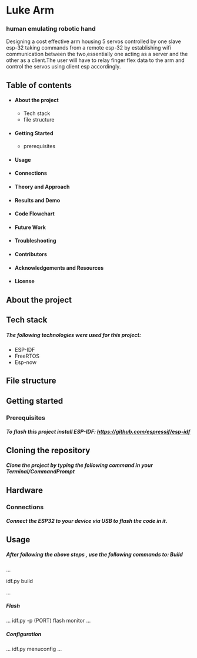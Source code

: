 
# Luke Arm

### human emulating robotic hand

Designing a cost effective arm housing 5 servos controlled by one slave esp-32 taking commands from a remote esp-32 by establishing wifi communication between the two,essentially one acting as a server and the other as a client.The user will have to relay finger flex data to the arm and control the servos using client esp accordingly.

## Table of contents
- #### About the project
  - Tech stack
  - file structure
- #### Getting Started
  - prerequisites
- #### Usage
- #### Connections
- #### Theory and Approach
- #### Results and Demo
- #### Code Flowchart
- #### Future Work
- #### Troubleshooting
- #### Contributors
- #### Acknowledgements and Resources
- #### License

## About the project
## Tech stack 
##### The following technologies were used for this project:
- ESP-IDF
- FreeRTOS
- Esp-now
## File structure

## Getting started 
### Prerequisites
##### To flash this project install ESP-IDF: https://github.com/espressif/esp-idf

## Cloning the repository
##### Clone the project by typing the following command in your Terminal/CommandPrompt

## Hardware
### Connections
##### Connect the ESP32 to your device via USB to flash the code in it.

## Usage

##### After following the above steps , use the following commands to: Build
...

idf.py build

...
##### Flash
...
idf.py -p (PORT) flash monitor
...
##### Configuration
...
idf.py menuconfig
...
       
